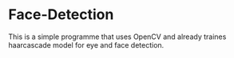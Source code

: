 # Face-Detection
This is a simple programme that uses OpenCV and already traines haarcascade model for eye and face detection.
